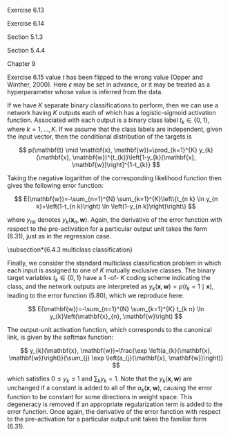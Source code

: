 Exercise 6.13

Exercise 6.14

Section 5.1.3

Section 5.4.4

Chapter 9

Exercise 6.15 value $t$ has been flipped to the wrong value (Opper and Winther, 2000). Here $\epsilon$ may be set in advance, or it may be treated as a hyperparameter whose value is inferred from the data.

If we have $K$ separate binary classifications to perform, then we can use a network having $K$ outputs each of which has a logistic-sigmoid activation function. Associated with each output is a binary class label $t_{k} \in\{0,1\}$, where $k=1, \ldots, K$. If we assume that the class labels are independent, given the input vector, then the conditional distribution of the targets is

$$
p(\mathbf{t} \mid \mathbf{x}, \mathbf{w})=\prod_{k=1}^{K} y_{k}(\mathbf{x}, \mathbf{w})^{t_{k}}\left[1-y_{k}(\mathbf{x}, \mathbf{w})\right]^{1-t_{k}}
$$

Taking the negative logarithm of the corresponding likelihood function then gives the following error function:

$$
E(\mathbf{w})=-\sum_{n=1}^{N} \sum_{k=1}^{K}\left\{t_{n k} \ln y_{n k}+\left(1-t_{n k}\right) \ln \left(1-y_{n k}\right)\right\}
$$

where $y_{n k}$ denotes $y_{k}\left(\mathbf{x}_{n}, \mathbf{w}\right)$. Again, the derivative of the error function with respect to the pre-activation for a particular output unit takes the form (6.31), just as in the regression case.

\subsection*{6.4.3 multiclass classification}

Finally, we consider the standard multiclass classification problem in which each input is assigned to one of $K$ mutually exclusive classes. The binary target variables $t_{k} \in\{0,1\}$ have a 1 -of- $K$ coding scheme indicating the class, and the network outputs are interpreted as $y_{k}(\mathbf{x}, \mathbf{w})=p\left(t_{k}=1 \mid \mathbf{x}\right)$, leading to the error function (5.80), which we reproduce here:

$$
E(\mathbf{w})=-\sum_{n=1}^{N} \sum_{k=1}^{K} t_{k n} \ln y_{k}\left(\mathbf{x}_{n}, \mathbf{w}\right)
$$

The output-unit activation function, which corresponds to the canonical link, is given by the softmax function:

$$
y_{k}(\mathbf{x}, \mathbf{w})=\frac{\exp \left(a_{k}(\mathbf{x}, \mathbf{w})\right)}{\sum_{j} \exp \left(a_{j}(\mathbf{x}, \mathbf{w})\right)}
$$

which satisfies $0 \leqslant y_{k} \leqslant 1$ and $\sum_{k} y_{k}=1$. Note that the $y_{k}(\mathbf{x}, \mathbf{w})$ are unchanged if a constant is added to all of the $a_{k}(\mathbf{x}, \mathbf{w})$, causing the error function to be constant for some directions in weight space. This degeneracy is removed if an appropriate regularization term is added to the error function. Once again, the derivative of the error function with respect to the pre-activation for a particular output unit takes the familiar form (6.31).
